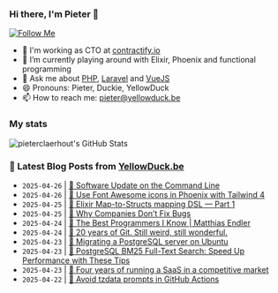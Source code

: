 ### Hi there, I'm Pieter 👋  
[![Follow Me](https://img.shields.io/github/followers/pieterclaerhout?label=Follow&style=social)](https://github.com/pieterclaerhout)

- 🏢 I'm working as CTO at [contractify.io](https://contractify.io)
- 🌱 I’m currently playing around with Elixir, Phoenix and functional programming
- 💬 Ask me about [PHP](https://php.net), [Laravel](http://laravel.com) and [VueJS](https://vuejs.org)
- 😄 Pronouns: Pieter, Duckie, YellowDuck
- 📫 How to reach me: pieter@yellowduck.be

### My stats

![pieterclaerhout's GitHub Stats](https://github-readme-stats.vercel.app/api?username=pieterclaerhout&show_icons=true&count_private=true&line_height=40)

### 📩 Latest Blog Posts from [YellowDuck.be](https://www.yellowduck.be/)
<!-- BLOG-POST-LIST:START -->
- `2025-04-26` | [🔗 Software Update on the Command Line](https://www.yellowduck.be/posts/software-update-on-the-command-line)  
- `2025-04-26` | [🔗 Use Font Awesome icons in Phoenix with Tailwind 4](https://www.yellowduck.be/posts/use-font-awesome-icons-in-phoenix-with-tailwind-4)  
- `2025-04-25` | [🔗 Elixir Map-to-Structs mapping DSL — Part 1](https://www.yellowduck.be/posts/elixir-map-to-structs-mapping-dsl-part-1)  
- `2025-04-25` | [🔗 Why Companies Don’t Fix Bugs](https://www.yellowduck.be/posts/why-companies-dont-fix-bugs)  
- `2025-04-24` | [🔗 The Best Programmers I Know | Matthias Endler](https://www.yellowduck.be/posts/the-best-programmers-i-know-matthias-endler)  
- `2025-04-24` | [🔗 20 years of Git. Still weird, still wonderful.](https://www.yellowduck.be/posts/20-years-of-git-still-weird-still-wonderful)  
- `2025-04-23` | [🐥 Migrating a PostgreSQL server on Ubuntu](https://www.yellowduck.be/posts/migrating-a-postgresql-server-on-ubuntu)  
- `2025-04-23` | [🔗 PostgreSQL BM25 Full-Text Search: Speed Up Performance with These Tips](https://www.yellowduck.be/posts/postgresql-bm25-full-text-search-speed-up-performance-with-these-tips)  
- `2025-04-23` | [🔗 Four years of running a SaaS in a competitive market](https://www.yellowduck.be/posts/four-years-of-running-a-saas-in-a-competitive-market)  
- `2025-04-22` | [🐥 Avoid tzdata prompts in GitHub Actions](https://www.yellowduck.be/posts/avoid-tzdata-prompts-in-github-actions)  

<!-- BLOG-POST-LIST:END -->
